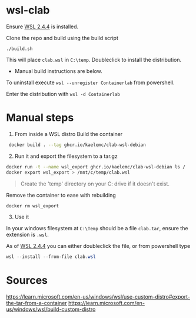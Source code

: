# wsl-clab

Ensure [WSL 2.4.4](https://github.com/microsoft/WSL/releases/tag/2.4.4) is installed.

Clone the repo and build using the build script 

```
./build.sh
```

This will place `clab.wsl` in `C:\temp`. Doubleclick to install the distribution.

- Manual build instructions are below. 

To uninstall execute `wsl --unregister Containerlab` from powershell.

Enter the distribution with `wsl -d Containerlab`

# Manual steps

1. From inside a WSL distro Build the container

```bash
 docker build . --tag ghcr.io/kaelemc/clab-wsl-debian
```

2. Run it and export the filesystem to a tar.gz

```bash
docker run -t --name wsl_export ghcr.io/kaelemc/clab-wsl-debian ls /
docker export wsl_export > /mnt/c/temp/clab.wsl
```

> Create the 'temp' directory on your C: drive if it doesn't exist.

Remove the container to ease with rebuilding
```bash
docker rm wsl_export
```

3. Use it
  
In your windows filesystem at `C:\Temp` should be a file `clab.tar`, ensure the extension is `.wsl`. 

As of [WSL 2.4.4](https://github.com/microsoft/WSL/releases/tag/2.4.4) you can either doubleclick the file, or from powershell type

```powershell
wsl --install --from-file clab.wsl
```

# Sources

https://learn.microsoft.com/en-us/windows/wsl/use-custom-distro#export-the-tar-from-a-container
https://learn.microsoft.com/en-us/windows/wsl/build-custom-distro
